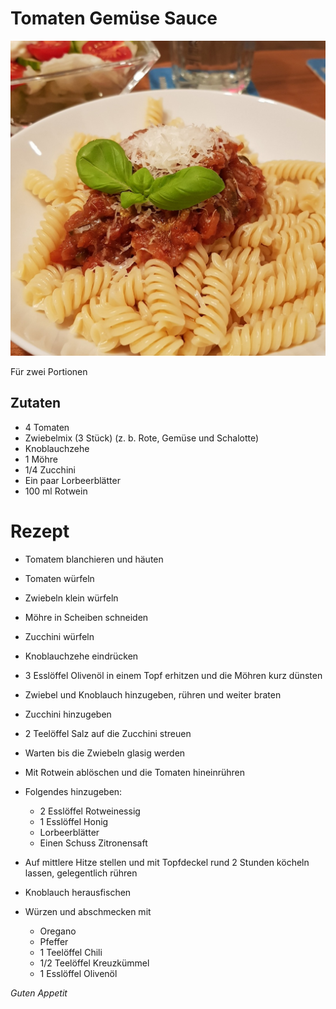 # Tomaten Gemüse Sauce

![img](imgs/Tomaten_Gemuese_Sauce.jpg)

Für zwei Portionen

## Zutaten
- 4 Tomaten
- Zwiebelmix (3 Stück) (z. b. Rote, Gemüse und Schalotte)
- Knoblauchzehe 
- 1 Möhre
- 1/4 Zucchini
- Ein paar Lorbeerblätter 
- 100 ml Rotwein

# Rezept
- Tomatem blanchieren und häuten

- Tomaten würfeln

- Zwiebeln klein würfeln

- Möhre in Scheiben schneiden

- Zucchini würfeln

- Knoblauchzehe eindrücken

- 3 Esslöffel Olivenöl in einem Topf erhitzen und die Möhren kurz dünsten

- Zwiebel und Knoblauch hinzugeben, rühren und weiter braten

- Zucchini hinzugeben

- 2 Teelöffel Salz auf die Zucchini streuen

- Warten bis die Zwiebeln glasig werden

- Mit Rotwein ablöschen und die Tomaten hineinrühren

- Folgendes hinzugeben:
  - 2 Esslöffel Rotweinessig 
  - 1 Esslöffel Honig
  - Lorbeerblätter 
  - Einen Schuss Zitronensaft 

- Auf mittlere Hitze stellen und mit Topfdeckel rund 2 Stunden köcheln lassen, gelegentlich rühren

- Knoblauch herausfischen

- Würzen und abschmecken mit
  - Oregano
  - Pfeffer
  - 1 Teelöffel Chili
  - 1/2 Teelöffel Kreuzkümmel
  - 1 Esslöffel Olivenöl
  

*Guten Appetit*
